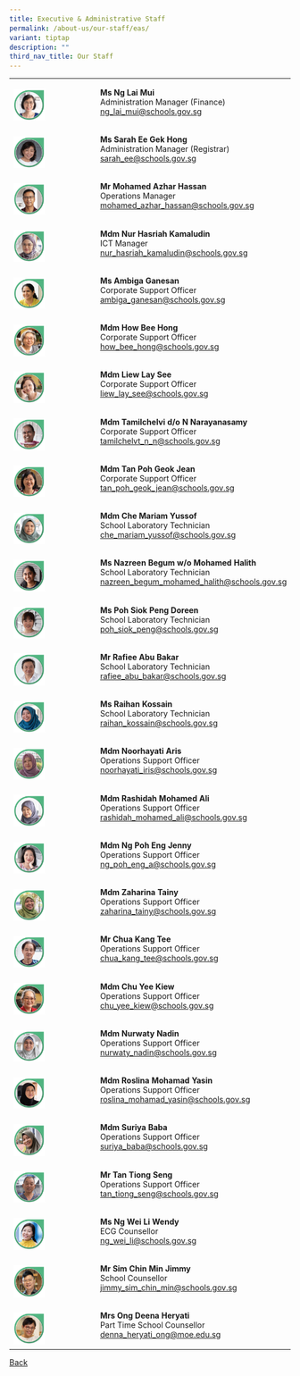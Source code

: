 ```yaml
---
title: Executive & Administrative Staff
permalink: /about-us/our-staff/eas/
variant: tiptap
description: ""
third_nav_title: Our Staff
---
```

<table><tbody><tr><td rowspan="1" colspan="1"><p></p><div class="isomer-image-wrapper"><img style="width: 40%;" height="auto" width="100%" alt="" src="/images/Staff Photos/2024 EAS/10_TMJC_Staff___EAS_Lai_Mui.jpg"></div></td><td rowspan="1" colspan="1"><p><strong>Ms Ng Lai Mui</strong><br>Administration Manager (Finance)<br><a href="mailto:ng_lai_mui@schools.gov.sg" rel="noopener noreferrer nofollow" target="_blank">ng_lai_mui@schools.gov.sg</a></p></td></tr><tr><td rowspan="1" colspan="1"><p></p><div class="isomer-image-wrapper"><img style="width: 40%;" height="auto" width="100%" alt="" src="/images/Staff Photos/2024 EAS/10_TMJC_Staff___EAS_Sarah.jpg"></div></td><td rowspan="1" colspan="1"><p><strong>Ms Sarah Ee Gek Hong</strong><br>Administration Manager (Registrar)<br><a href="mailto:sarah_ee@schools.gov.sg" rel="noopener noreferrer nofollow" target="_blank">sarah_ee@schools.gov.sg</a></p></td></tr><tr><td rowspan="1" colspan="1"><p></p><div class="isomer-image-wrapper"><img style="width: 40%;" height="auto" width="100%" alt="" src="/images/Staff Photos/2024 EAS/10_TMJC_Staff___EAS_Azhar.jpg"></div></td><td rowspan="1" colspan="1"><p><strong>Mr Mohamed Azhar Hassan</strong><br>Operations Manager<br><a href="mailto:mohamed_azhar_hassan@schools.gov.sg" rel="noopener noreferrer nofollow" target="_blank">mohamed_azhar_hassan@schools.gov.sg</a></p></td></tr><tr><td rowspan="1" colspan="1"><p></p><div class="isomer-image-wrapper"><img style="width: 40%;" height="auto" width="100%" alt="" src="/images/Staff Photos/2024 EAS/10_TMJC_Staff___EAS_Hasriah.jpg"></div></td><td rowspan="1" colspan="1"><p><strong>Mdm Nur Hasriah Kamaludin</strong><br>ICT Manager<br><a href="mailto:nur_hasriah_kamaludin@schools.gov.sg" rel="noopener noreferrer nofollow" target="_blank">nur_hasriah_kamaludin@schools.gov.sg</a></p></td></tr><tr><td rowspan="1" colspan="1"><p></p><div class="isomer-image-wrapper"><img style="width: 40%;" height="auto" width="100%" alt="" src="/images/Staff Photos/2024 EAS/10_TMJC_Staff___EAS_Ambiga.jpg"></div></td><td rowspan="1" colspan="1"><p><strong>Ms Ambiga Ganesan</strong><br>Corporate Support Officer<br><a href="mailto:ambiga_ganesan@schools.gov.sg" rel="noopener noreferrer nofollow" target="_blank">ambiga_ganesan@schools.gov.sg</a></p></td></tr><tr><td rowspan="1" colspan="1"><p></p><div class="isomer-image-wrapper"><img style="width: 40%;" height="auto" width="100%" alt="" src="/images/Staff Photos/2024 EAS/10_TMJC_Staff___EAS_Bee_Hong.jpg"></div></td><td rowspan="1" colspan="1"><p><strong>Mdm How Bee Hong</strong><br>Corporate Support Officer<br><a href="mailto:how_bee_hong@schools.gov.sg" rel="noopener noreferrer nofollow" target="_blank">how_bee_hong@schools.gov.sg</a></p></td></tr><tr><td rowspan="1" colspan="1"><p></p><div class="isomer-image-wrapper"><img style="width: 40%;" height="auto" width="100%" alt="" src="/images/Staff Photos/2024 EAS/10_TMJC_Staff___EAS_Lay_See.jpg"></div></td><td rowspan="1" colspan="1"><p><strong>Mdm Liew Lay See</strong><br>Corporate Support Officer<br><a href="mailto:liew_lay_see@schools.gov.sg" rel="noopener noreferrer nofollow" target="_blank">liew_lay_see@schools.gov.sg</a></p></td></tr><tr><td rowspan="1" colspan="1"><p></p><div class="isomer-image-wrapper"><img style="width: 40%;" height="auto" width="100%" alt="" src="/images/Staff Photos/2024 EAS/10_TMJC_Staff___EAS_Chelvi.jpg"></div></td><td rowspan="1" colspan="1"><p><strong>Mdm Tamilchelvi d/o N Narayanasamy</strong><br>Corporate Support Officer<br><a href="mailto:tamilchelvt_n_n@schools.gov.sg" rel="noopener noreferrer nofollow" target="_blank">tamilchelvt_n_n@schools.gov.sg</a></p></td></tr><tr><td rowspan="1" colspan="1"><p></p><div class="isomer-image-wrapper"><img style="width: 40%;" height="auto" width="100%" alt="" src="/images/Staff Photos/2024 EAS/10_TMJC_Staff___EAS_Jean.jpg"></div></td><td rowspan="1" colspan="1"><p><strong>Mdm Tan Poh Geok Jean</strong><br>Corporate Support Officer<br><a href="mailto:tan_poh_geok_jean@schools.gov.sg" rel="noopener noreferrer nofollow" target="_blank">tan_poh_geok_jean@schools.gov.sg</a></p></td></tr><tr><td rowspan="1" colspan="1"><p></p><div class="isomer-image-wrapper"><img style="width: 40%;" height="auto" width="100%" alt="" src="/images/Staff Photos/2024 EAS/10_TMJC_Staff___EAS_Mariam.jpg"></div></td><td rowspan="1" colspan="1"><p><strong>Mdm Che Mariam Yussof</strong><br>School Laboratory Technician<br><a href="mailto:che_mariam_yussof@schools.gov.sg" rel="noopener noreferrer nofollow" target="_blank">che_mariam_yussof@schools.gov.sg</a></p></td></tr><tr><td rowspan="1" colspan="1"><p></p><div class="isomer-image-wrapper"><img style="width: 40%;" height="auto" width="100%" alt="" src="/images/Staff Photos/2024 EAS/10_TMJC_Staff___EAS_Nazreen.jpg"></div></td><td rowspan="1" colspan="1"><p><strong>Ms Nazreen Begum w/o Mohamed Halith</strong><br>School Laboratory Technician<br><a href="mailto:nazreen_begum_mohamed_halith@schools.gov.sg" rel="noopener noreferrer nofollow" target="_blank">nazreen_begum_mohamed_halith@schools.gov.sg</a></p></td></tr><tr><td rowspan="1" colspan="1"><p></p><div class="isomer-image-wrapper"><img style="width: 40%;" height="auto" width="100%" alt="" src="/images/Staff Photos/2024 EAS/10_TMJC_Staff___EAS_Doreen.jpg"></div></td><td rowspan="1" colspan="1"><p><strong>Ms Poh Siok Peng Doreen</strong><br>School Laboratory Technician<br><a href="mailto:poh_siok_peng@schools.gov.sg" rel="noopener noreferrer nofollow" target="_blank">poh_siok_peng@schools.gov.sg</a></p></td></tr><tr><td rowspan="1" colspan="1"><p></p><div class="isomer-image-wrapper"><img style="width: 40%;" height="auto" width="100%" alt="" src="/images/Staff Photos/2024 EAS/10_TMJC_Staff___EAS_Rafiee.jpg"></div></td><td rowspan="1" colspan="1"><p><strong>Mr Rafiee Abu Bakar</strong><br>School Laboratory Technician<br><a href="mailto:rafiee_abu_bakar@schools.gov.sg" rel="noopener noreferrer nofollow" target="_blank">rafiee_abu_bakar@schools.gov.sg</a></p></td></tr><tr><td rowspan="1" colspan="1"><p></p><div class="isomer-image-wrapper"><img style="width: 40%;" height="auto" width="100%" alt="" src="/images/Staff Photos/2024 EAS/10_TMJC_Staff___EAS_Raihan.jpg"></div></td><td rowspan="1" colspan="1"><p><strong>Ms Raihan Kossain</strong><br>School Laboratory Technician<br><a href="mailto:raihan_kossain@schools.gov.sg" rel="noopener noreferrer nofollow" target="_blank">raihan_kossain@schools.gov.sg</a></p></td></tr><tr><td rowspan="1" colspan="1"><p></p><div class="isomer-image-wrapper"><img style="width: 40%;" height="auto" width="100%" alt="" src="/images/Staff Photos/2024 EAS/10_TMJC_Staff___EAS_Noorhayati.jpg"></div></td><td rowspan="1" colspan="1"><p><strong>Mdm Noorhayati Aris</strong><br>Operations Support Officer<br><a href="mailto:noorhayati_iris@schools.gov.sg" rel="noopener noreferrer nofollow" target="_blank">noorhayati_iris@schools.gov.sg</a></p></td></tr><tr><td rowspan="1" colspan="1"><p></p><div class="isomer-image-wrapper"><img style="width: 40%;" height="auto" width="100%" alt="" src="/images/Staff Photos/2024 EAS/10_TMJC_Staff___EAS_Rashidah.jpg"></div></td><td rowspan="1" colspan="1"><p><strong>Mdm Rashidah Mohamed Ali</strong><br>Operations Support Officer<br><a href="mailto:rashidah_mohamed_ali@schools.gov.sg" rel="noopener noreferrer nofollow" target="_blank">rashidah_mohamed_ali@schools.gov.sg</a></p></td></tr><tr><td rowspan="1" colspan="1"><p></p><div class="isomer-image-wrapper"><img style="width: 40%;" height="auto" width="100%" alt="" src="/images/Staff Photos/2024 EAS/10_TMJC_Staff___EAS_Jenny.jpg"></div></td><td rowspan="1" colspan="1"><p><strong>Mdm Ng Poh Eng Jenny</strong><br>Operations Support Officer<br><a href="mailto:ng_poh_eng_a@schools.gov.sg" rel="noopener noreferrer nofollow" target="_blank">ng_poh_eng_a@schools.gov.sg</a></p></td></tr><tr><td rowspan="1" colspan="1"><p></p><div class="isomer-image-wrapper"><img style="width: 40%;" height="auto" width="100%" alt="" src="/images/Staff Photos/2024 EAS/10_TMJC_Staff___EAS_Zaharina.jpg"></div></td><td rowspan="1" colspan="1"><p><strong>Mdm Zaharina Tainy</strong><br>Operations Support Officer<br><a href="mailto:zaharina_tainy@schools.gov.sg" rel="noopener noreferrer nofollow" target="_blank">zaharina_tainy@schools.gov.sg</a></p></td></tr><tr><td rowspan="1" colspan="1"><p></p><div class="isomer-image-wrapper"><img style="width: 40%;" height="auto" width="100%" alt="" src="/images/Staff Photos/2024 EAS/10_TMJC_Staff___EAS_Chua.jpg"></div></td><td rowspan="1" colspan="1"><p><strong>Mr Chua Kang Tee</strong><br>Operations Support Officer<br><a href="mailto:chua_kang_tee@schools.gov.sg" rel="noopener noreferrer nofollow" target="_blank">chua_kang_tee@schools.gov.sg</a></p></td></tr><tr><td rowspan="1" colspan="1"><p></p><div class="isomer-image-wrapper"><img style="width: 40%;" height="auto" width="100%" alt="" src="/images/Staff Photos/2024 EAS/10_TMJC_Staff___EAS_Chu_Yee_Kiew.jpg"></div></td><td rowspan="1" colspan="1"><p><strong>Mdm Chu Yee Kiew</strong><br>Operations Support Officer<br><a href="mailto:chu_yee_kiew@schools.gov.sg" rel="noopener noreferrer nofollow" target="_blank">chu_yee_kiew@schools.gov.sg</a></p></td></tr><tr><td rowspan="1" colspan="1"><p></p><div class="isomer-image-wrapper"><img style="width: 40%;" height="auto" width="100%" alt="" src="/images/Staff Photos/2024 EAS/10_TMJC_Staff___EAS_Nurwaty.jpg"></div></td><td rowspan="1" colspan="1"><p><strong>Mdm Nurwaty Nadin</strong><br>Operations Support Officer<br><a href="mailto:nurwaty_nadin@schools.gov.sg" rel="noopener noreferrer nofollow" target="_blank">nurwaty_nadin@schools.gov.sg</a></p></td></tr><tr><td rowspan="1" colspan="1"><p></p><div class="isomer-image-wrapper"><img style="width: 40%;" height="auto" width="100%" alt="" src="/images/Staff Photos/2024 EAS/10_TMJC_Staff___EAS_roslina.jpg"></div></td><td rowspan="1" colspan="1"><p><strong>Mdm Roslina Mohamad Yasin</strong><br>Operations Support Officer<br><a href="mailto:roslina_mohamad_yasin@schools.gov.sg" rel="noopener noreferrer nofollow" target="_blank">roslina_mohamad_yasin@schools.gov.sg</a></p></td></tr><tr><td rowspan="1" colspan="1"><p></p><div class="isomer-image-wrapper"><img style="width: 40%;" height="auto" width="100%" alt="" src="/images/Staff Photos/2024 EAS/10_TMJC_Staff___EAS_Suriya.jpg"></div></td><td rowspan="1" colspan="1"><p><strong>Mdm Suriya Baba</strong><br>Operations Support Officer<br><a href="mailto:suriya_baba@schools.gov.sg" rel="noopener noreferrer nofollow" target="_blank">suriya_baba@schools.gov.sg</a></p></td></tr><tr><td rowspan="1" colspan="1"><p></p><div class="isomer-image-wrapper"><img style="width: 40%;" height="auto" width="100%" alt="" src="/images/Staff Photos/2024 EAS/10_TMJC_Staff___EAS_Tan_Tiong_Seng.jpg"></div></td><td rowspan="1" colspan="1"><p><strong>Mr Tan Tiong Seng</strong><br>Operations Support Officer<br><a href="mailto:tan_tiong_seng@schools.gov.sg" rel="noopener noreferrer nofollow" target="_blank">tan_tiong_seng@schools.gov.sg</a></p></td></tr><tr><td rowspan="1" colspan="1"><p></p><div class="isomer-image-wrapper"><img style="width: 40%;" height="auto" width="100%" alt="" src="/images/Staff Photos/2024 EAS/10_TMJC_Staff___EAS_Wendy.jpg"></div></td><td rowspan="1" colspan="1"><p><strong>Ms Ng Wei Li Wendy</strong><br>ECG Counsellor<br><a href="mailto:wendy_ng_wei_li@schools.gov.sg" rel="noopener noreferrer nofollow" target="_blank">ng_wei_li@schools.gov.sg</a></p></td></tr><tr><td rowspan="1" colspan="1"><p></p><div class="isomer-image-wrapper"><img style="width: 40%;" height="auto" width="100%" alt="" src="/images/Staff Photos/2024 EAS/10_TMJC_Staff___EAS_Jimmy.jpg"></div></td><td rowspan="1" colspan="1"><p><strong>Mr Sim Chin Min Jimmy</strong><br>School Counsellor<br><a href="mailto:jimmy_sim_chin_min@schools.gov.sg" rel="noopener noreferrer nofollow" target="_blank">jimmy_sim_chin_min@schools.gov.sg</a></p></td></tr><tr><td rowspan="1" colspan="1"><p></p><div class="isomer-image-wrapper"><img style="width: 40%;" height="auto" width="100%" alt="" src="/images/Staff Photos/2024 EAS/10_TMJC_Staff___EAS_Denna.jpg"></div></td><td rowspan="1" colspan="1"><p><strong>Mrs Ong Deena Heryati </strong><br>Part Time School Counsellor<br><a href="mailto:denna_heryati_ong@moe.edu.sg" rel="noopener noreferrer nofollow" target="_blank">denna_heryati_ong@moe.edu.sg</a></p></td></tr></tbody></table><p><a href="https://www.tmjc.moe.edu.sg/about-us/Our-Staff/" rel="noopener noreferrer nofollow" target="_blank">Back</a></p>